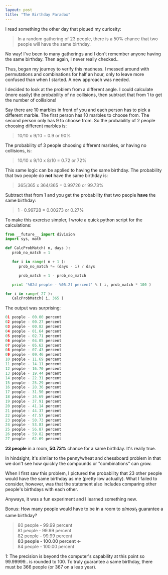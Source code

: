 ```yaml
---
layout: post
title: "The Birthday Paradox"
---
```


I read something the other day that piqued my curiosity:

> In a random gathering of 23 people, there is a 50% chance that two people will have the same birthday.

No way! I've been to many gatherings and I don't remember anyone having the same birthday. Then again, I never really checked..

Thus, began my journey to verify this madness. I messed around with permutations and combinations for half an hour, only to leave more confused than when I started. A new approach was needed.

I decided to look at the problem from a different angle. I could calculate (more easily) the probability of no collisions, then subtract that from 1 to get the number of collisions!

Say there are 10 marbles in front of you and each person has to pick a different marble. The first person has 10 marbles to choose from. The second person only has 9 to choose from. So the probability of 2 people choosing different marbles is:

> 10/10 x 9/10 = 0.9 or 90%

The probability of 3 people choosing different marbles, or having no collisions, is:

> 10/10 x 9/10 x 8/10 = 0.72 or 72%

This same logic can be applied to having the same birthday. The probability that two people do **not** have the same birthday is:

> 365/365 x 364/365 = 0.99726 or 99.73%

Subtract that from 1 and you get the probability that two people **have** the same birthday:

> 1 - 0.99728 =  0.00273 or 0.27%

To make this exercise simpler, I wrote a quick python script for the calculations:

``` python
from __future__ import division
import sys, math

def CalcProbMatch( n, days ):
   prob_no_match = 1

   for i in range( n + 1 ):
      prob_no_match *= (days - i) / days

      prob_match = 1 - prob_no_match

   print '%02d people - %05.2f percent' % ( i, prob_match * 100 )

for i in range( 27 ):
   CalcProbMatch( i, 365 )
```

The output was surprising:

``` python
01 people - 00.00 percent  
02 people - 00.27 percent  
03 people - 00.82 percent  
04 people - 01.64 percent  
05 people - 02.71 percent  
06 people - 04.05 percent  
07 people - 05.62 percent  
08 people - 07.43 percent  
09 people - 09.46 percent  
10 people - 11.69 percent  
11 people - 14.11 percent  
12 people - 16.70 percent  
13 people - 19.44 percent  
14 people - 22.31 percent  
15 people - 25.29 percent  
16 people - 28.36 percent  
17 people - 31.50 percent  
18 people - 34.69 percent  
19 people - 37.91 percent  
20 people - 41.14 percent  
21 people - 44.37 percent  
22 people - 47.57 percent  
23 people - 50.73 percent
24 people - 53.83 percent  
25 people - 56.87 percent    
26 people - 59.82 percent  
27 people - 62.69 percent  
```

**23 people** in a room, **50.73%** chance for a same birthday. It's really true.

In hindsight, it's similar to the penny/wheat and chessboard problem in that we don't see how quickly the compounds or "combinations" can grow.

When I first saw this problem, I pictured the probability that 23 other people would have the same birthday as me (pretty low actually). What I failed to consider, however, was that the statement also includes comparing other people's birthdays with each other.

Anyways, it was a fun experiment and I learned something new.

Bonus: How many people would have to be in a room to *almost*<sub>1</sub> guarantee a same birthday?

> 80 people - 99.99 percent  
81 people - 99.99 percent  
82 people - 99.99 percent  
<b>83 people - 100.00 percent <-</b>  
84 people - 100.00 percent  

1: The precision is beyond the computer's capability at this point so 99.99999.. is rounded to 100. To truly guarantee a same birthday, there must be 366 people (or 367 on a leap year).
